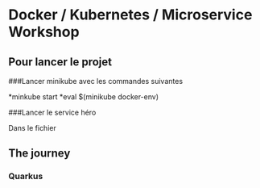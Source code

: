 # Docker / Kubernetes / Microservice Workshop

## Pour lancer le projet

###Lancer minikube avec les commandes suivantes

*minkube start
*eval $(minikube docker-env)

###Lancer le service héro

Dans le fichier 

## The journey 



### Quarkus 
